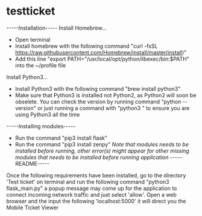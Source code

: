 # testticket
-----Installation-----
Install Homebrew...
- Open terminal
- Install homebrew with the following command "curl -fsSL https://raw.githubusercontent.com/Homebrew/install/master/install)"
- Add this line "export PATH="/usr/local/opt/python/libexec/bin:$PATH" into the ~/profile file

Install Python3...
- Install Python3 with the following command "brew install python3"
- Make sure that Python3 is installed not Python2, as Python2 will soon be obselete. You can check the version by running command "python --version" or just running a command with "python3 <command>" to ensure you are using Python3 all the time

-----Installing modules-----
- Run the command "pip3 install flask"
- Run the command "pip3 install zenpy"
*Note that modules needs to be installed before running, other error(s) might appear for other missing modules that needs to be installed before running application*
-----README-----

Once the following requirements have been installed, go to the directory 'Test ticket' on terminal and run the following command "python3 flask_main.py" a popup message may come up for the application to connect incoming network traffic and just select 'allow'. Open a web browser and the input the following 'localhost:5000' it will direct you the Mobile Ticket Viewer